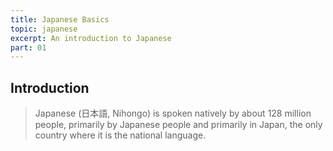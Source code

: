 ```yaml
---
title: Japanese Basics
topic: japanese
excerpt: An introduction to Japanese
part: 01
---
```


## Introduction

> Japanese (日本語, Nihongo) is spoken natively by about 128 million people, primarily by Japanese people and primarily in Japan, the only country where it is the national language.
